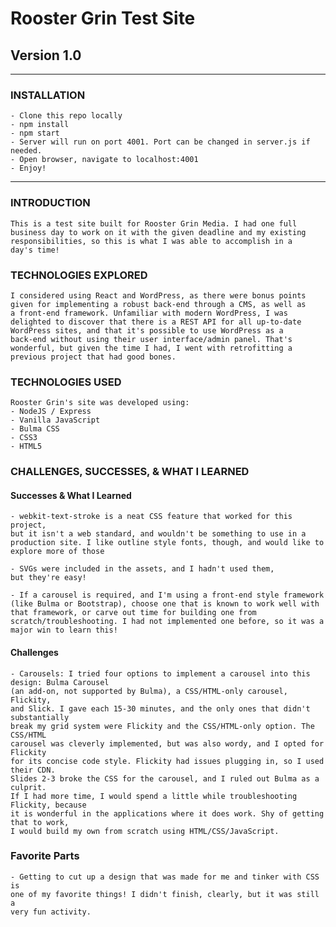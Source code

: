 # Rooster Grin Test Site
## Version 1.0
<hr>

### INSTALLATION

    - Clone this repo locally
    - npm install
    - npm start
    - Server will run on port 4001. Port can be changed in server.js if needed.
    - Open browser, navigate to localhost:4001
    - Enjoy!
    
<hr>

### INTRODUCTION

    This is a test site built for Rooster Grin Media. I had one full 
    business day to work on it with the given deadline and my existing 
    responsibilities, so this is what I was able to accomplish in a 
    day's time!

### TECHNOLOGIES EXPLORED
    I considered using React and WordPress, as there were bonus points 
    given for implementing a robust back-end through a CMS, as well as 
    a front-end framework. Unfamiliar with modern WordPress, I was 
    delighted to discover that there is a REST API for all up-to-date 
    WordPress sites, and that it's possible to use WordPress as a 
    back-end without using their user interface/admin panel. That's 
    wonderful, but given the time I had, I went with retrofitting a 
    previous project that had good bones.

### TECHNOLOGIES USED
    Rooster Grin's site was developed using:
    - NodeJS / Express
    - Vanilla JavaScript 
    - Bulma CSS
    - CSS3
    - HTML5

### CHALLENGES, SUCCESSES, & WHAT I LEARNED
#### Successes & What I Learned
    - webkit-text-stroke is a neat CSS feature that worked for this project, 
    but it isn't a web standard, and wouldn't be something to use in a 
    production site. I like outline style fonts, though, and would like to 
    explore more of those
    
    - SVGs were included in the assets, and I hadn't used them,
    but they're easy!
    
    - If a carousel is required, and I'm using a front-end style framework 
    (like Bulma or Bootstrap), choose one that is known to work well with 
    that framework, or carve out time for building one from 
    scratch/troubleshooting. I had not implemented one before, so it was a 
    major win to learn this!
    
#### Challenges
    - Carousels: I tried four options to implement a carousel into this design: Bulma Carousel 
    (an add-on, not supported by Bulma), a CSS/HTML-only carousel, Flickity, 
    and Slick. I gave each 15-30 minutes, and the only ones that didn't substantially 
    break my grid system were Flickity and the CSS/HTML-only option. The CSS/HTML 
    carousel was cleverly implemented, but was also wordy, and I opted for Flickity 
    for its concise code style. Flickity had issues plugging in, so I used their CDN. 
    Slides 2-3 broke the CSS for the carousel, and I ruled out Bulma as a culprit. 
    If I had more time, I would spend a little while troubleshooting Flickity, because 
    it is wonderful in the applications where it does work. Shy of getting that to work, 
    I would build my own from scratch using HTML/CSS/JavaScript.
    
### Favorite Parts
    - Getting to cut up a design that was made for me and tinker with CSS is
    one of my favorite things! I didn't finish, clearly, but it was still a 
    very fun activity. 
